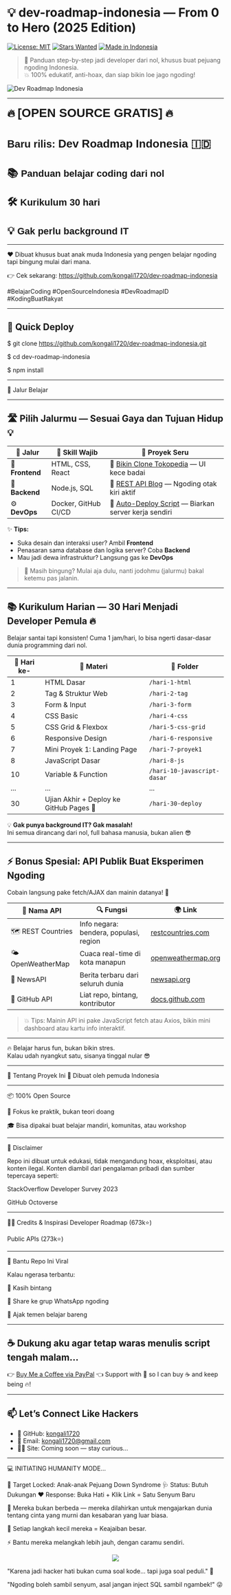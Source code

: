 # 💡 dev-roadmap-indonesia — From 0 to Hero (2025 Edition)

[![License: MIT](https://img.shields.io/badge/License-MIT-yellow.svg)](https://opensource.org/licenses/MIT) 
[![Stars Wanted](https://img.shields.io/badge/Give%20Us%20a%20Star-%E2%AD%90%EF%B8%8F-blue)](https://github.com/kongali1720/dev-roadmap-indonesia) 
[![Made in Indonesia](https://img.shields.io/badge/Made%20in-Indonesia-red)](https://github.com/kongali1720)  

> 🧠 Panduan step-by-step jadi developer dari nol, khusus buat pejuang ngoding Indonesia.  
> 💥 100% edukatif, anti-hoax, dan siap bikin loe jago ngoding!  

![Dev Roadmap Indonesia](https://raw.githubusercontent.com/kongali1720/dev-roadmap-indonesia/main/Dev-Roadmap-Indonesia.png)

---

<div style="font-size: 24px; font-weight: bold; line-height: 1.4; font-family: Arial, sans-serif;">
  🔥 <span style="font-size: 28px;">[OPEN SOURCE GRATIS]</span> 🔥<br><br>
  Baru rilis: <span style="font-size: 26px;">Dev Roadmap Indonesia 🇮🇩</span><br><br>
  📚 <span style="font-size: 22px;">Panduan belajar coding dari nol</span><br><br>
  🛠️ <span style="font-size: 22px;">Kurikulum 30 hari</span><br><br>
  💡 <span style="font-size: 22px;">Gak perlu background IT</span>
</div>


---

❤️ Dibuat khusus buat anak muda Indonesia yang pengen belajar ngoding tapi bingung mulai dari mana.

👉 Cek sekarang: https://github.com/kongali1720/dev-roadmap-indonesia

#BelajarCoding  #OpenSourceIndonesia  #DevRoadmapID   #KodingBuatRakyat

---

## 🚧 Quick Deploy

$ git clone https://github.com/kongali1720/dev-roadmap-indonesia.git

$ cd dev-roadmap-indonesia

$ npm install

---

🎯 Jalur Belajar

---

## 🛣️ Pilih Jalurmu — Sesuai Gaya dan Tujuan Hidup 💡

| 🔰 Jalur | 🎯 Skill Wajib | 🧪 Proyek Seru |
|--------|------------------|-----------------------------|
| 🎨 **Frontend** | HTML, CSS, React | 🔗 [Bikin Clone Tokopedia](#) — UI kece badai |
| 🧠 **Backend** | Node.js, SQL | 🔗 [REST API Blog](#) — Ngoding otak kiri aktif |
| ⚙️ **DevOps** | Docker, GitHub CI/CD | 🔗 [Auto-Deploy Script](#) — Biarkan server kerja sendiri |

✨ **Tips:**  
- Suka desain dan interaksi user? Ambil **Frontend**  
- Penasaran sama database dan logika server? Coba **Backend**  
- Mau jadi dewa infrastruktur? Langsung gas ke **DevOps**  

> 🚀 Masih bingung? Mulai aja dulu, nanti jodohmu (jalurmu) bakal ketemu pas jalanin.

---

## 📚 Kurikulum Harian — 30 Hari Menjadi Developer Pemula 🔥

Belajar santai tapi konsisten! Cuma 1 jam/hari, lo bisa ngerti dasar-dasar dunia programming dari nol.

| 📆 Hari ke- | 🧠 Materi | 📁 Folder |
|------------|----------|----------|
| 1 | HTML Dasar | `/hari-1-html` |
| 2 | Tag & Struktur Web | `/hari-2-tag` |
| 3 | Form & Input | `/hari-3-form` |
| 4 | CSS Basic | `/hari-4-css` |
| 5 | CSS Grid & Flexbox | `/hari-5-css-grid` |
| 6 | Responsive Design | `/hari-6-responsive` |
| 7 | Mini Proyek 1: Landing Page | `/hari-7-proyek1` |
| 8 | JavaScript Dasar | `/hari-8-js` |
| 10 | Variable & Function | `/hari-10-javascript-dasar` |
| ... | ... | ... |
| 30 | Ujian Akhir + Deploy ke GitHub Pages 🚀 | `/hari-30-deploy` |

💡 **Gak punya background IT? Gak masalah!**  
Ini semua dirancang dari nol, full bahasa manusia, bukan alien 😎

---

## ⚡ Bonus Spesial: API Publik Buat Eksperimen Ngoding

Cobain langsung pake fetch/AJAX dan mainin datanya! 🚀

| 🔗 Nama API | 🔍 Fungsi | 🌍 Link |
|------------|----------|--------|
| 🗺️ REST Countries | Info negara: bendera, populasi, region | [restcountries.com](https://restcountries.com) |
| 🌤️ OpenWeatherMap | Cuaca real-time di kota manapun | [openweathermap.org](https://openweathermap.org/api) |
| 📰 NewsAPI | Berita terbaru dari seluruh dunia | [newsapi.org](https://newsapi.org) |
| 🐙 GitHub API | Liat repo, bintang, kontributor | [docs.github.com](https://docs.github.com/en/rest) |

> 💥 Tips: Mainin API ini pake JavaScript fetch atau Axios, bikin mini dashboard atau kartu info interaktif.

---

🔥 Belajar harus fun, bukan bikin stres.  
Kalau udah nyangkut satu, sisanya tinggal nular 😎

---

🧠 Tentang Proyek Ini
🚀 Dibuat oleh pemuda Indonesia

---

📦 100% Open Source

📖 Fokus ke praktik, bukan teori doang

🎓 Bisa dipakai buat belajar mandiri, komunitas, atau workshop

---

🧾 Disclaimer

Repo ini dibuat untuk edukasi, tidak mengandung hoax, eksploitasi, atau konten ilegal.
Konten diambil dari pengalaman pribadi dan sumber tepercaya seperti:

StackOverflow Developer Survey 2023

GitHub Octoverse

---

🧑‍💻 Credits & Inspirasi
Developer Roadmap (673k⭐)

Public APIs (273k⭐)

---

📢 Bantu Repo Ini Viral

Kalau ngerasa terbantu:

🌟 Kasih bintang

🔁 Share ke grup WhatsApp ngoding

🤝 Ajak temen belajar bareng

---

## ☕ Dukung aku agar tetap waras menulis script tengah malam...

👉 [Buy Me a Coffee via PayPal](https://www.paypal.com/paypalme/bungtempong99) 👈
Support with 💸 so I can buy ☕ and keep being 🔥!

---

## 📫 Let’s Connect Like Hackers

- 🧙 GitHub: [kongali1720](https://github.com/kongali1720)
- 💌 Email: [kongali1720@gmail.com](mailto:kongali1720@gmail.com)
- 🕵️‍♂️ Site: Coming soon — stay curious...

---

💻 INITIATING HUMANITY MODE...

🎯 Target Locked: Anak-anak Pejuang Down Syndrome
🩺 Status: Butuh Dukungan
❤️ Response: Buka Hati + Klik Link = Satu Senyum Baru

🧬 Mereka bukan berbeda — mereka dilahirkan untuk mengajarkan dunia tentang cinta yang murni dan kesabaran yang luar biasa.

👣 Setiap langkah kecil mereka = Keajaiban besar.

⚡ Bantu mereka melangkah lebih jauh, dengan caramu sendiri.

<p align="center">
  <a href="https://mydonation4ds.github.io/" target="_blank">
    <img src="https://img.shields.io/badge/SUPPORT--NOW-%F0%9F%A7%A1-orange?style=for-the-badge&logo=heart" />
  </a>
</p>

"Karena jadi hacker hati bukan cuma soal kode... tapi juga soal peduli." 🖤

"Ngoding boleh sambil senyum, asal jangan inject SQL sambil ngambek!" 😜
